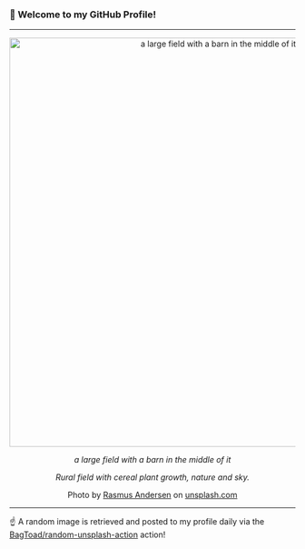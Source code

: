 ### 👋 Welcome to my GitHub Profile!

----

<div align="center">
  <img width="720" src="https://images.unsplash.com/photo-1703502683999-6d1ce93d858f?crop=entropy&cs=tinysrgb&fit=max&fm=jpg&ixid=M3w1NTI0OTR8MHwxfHJhbmRvbXx8fHx8fHx8fDE3NTYxMDI1ODd8&ixlib=rb-4.1.0&q=80&w=1080" alt="a large field with a barn in the middle of it">
  
  <em>a large field with a barn in the middle of it</em>
  
  <em>Rural field with cereal plant growth, nature and sky.</em>
  
  Photo by [Rasmus Andersen](null) on [unsplash.com](https://unsplash.com/)
</div>

----

☝️ A random image is retrieved and posted to my profile daily via the [BagToad/random-unsplash-action](https://github.com/BagToad/random-unsplash-action) action!

